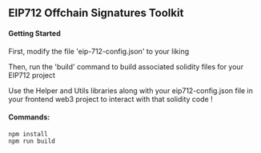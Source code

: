 ## EIP712 Offchain Signatures Toolkit 


#### Getting Started
First, modify the file 'eip-712-config.json' to your liking 

Then, run the 'build' command to build associated solidity files for your EIP712 project

Use the Helper and Utils libraries along with your eip712-config.json file in your frontend web3 project to interact with that solidity code ! 


#### Commands: 
    npm install 
    npm run build 